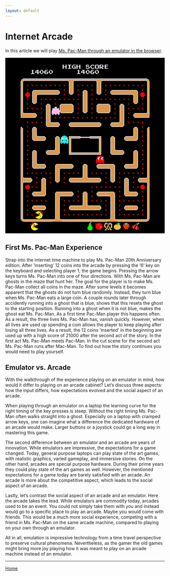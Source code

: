 ```yaml
---
layout: default
---
```

# Internet Arcade
In this article we will play [Ms. Pac-Man through an emulator in the browser](https://archive.org/details/arcade_20pacgal).

![Screenshot Ms. Pac-Man emulator.](./ms-pac-man.png)


## First Ms. Pac-Man Experience 
Strap into the internet time machine to play Ms. Pac-Man 20th Anniversary edition. After ‘inserting’ 12 coins into the arcade by pressing the ‘6’ key on the keyboard and selecting player 1, the game begins. Pressing the arrow keys turns Ms. Pac-Man into one of four directions. With Ms. Pac-Man are ghosts in the maze that hunt her. The goal for the player is to make Ms. Pac-Man collect all coins in the maze. After some levels it becomes apparent that the ghosts do not turn blue randomly. Instead, they turn blue when Ms. Pac-Man eats a large coin. A couple rounds later through accidently running into a ghost that is blue, shows that this resets the ghost to the starting position. Running into a ghost when it is not blue, makes the ghost eat Ms. Pac-Man. As a first time Pac-Man player this happens often. As a result, the three lives Ms. Pac-Man has, vanish quickly. However, when all lives are used up spending a coin allows the player to keep playing after losing all three lives. As a result, the 12 coins ‘inserted’ in the beginning are used up with a high score of 21000 after the second act of the story. In the first act Ms. Pac-Man meets Pac-Man. In the cut scene for the second act Ms. Pac-Man runs after Mac-Man. To find out how the story continues you would need to play yourself.

## Emulator vs. Arcade
With the walkthrough of the experience playing on an emulator in mind, how would it differ to playing on an arcade cabinet? Let’s discuss three aspects: how the input differs, how expectations evolved and the social aspect of an arcade.

When playing through an emulator on a laptop the learning curve for the right timing of the key presses is steep. Without the right timing Ms. Pac-Man often walks straight into a ghost. Especially on a laptop with cramped arrow keys, one can imagine what a difference the dedicated hardware of an arcade would make. Larger buttons or a joystick could go a long way in mastering this game. 

The second difference between an emulator and an arcade are years of innovation. While emulators are impressive, the expectations for a game changed. Today, general purpose laptops can play state of the art games, with realistic graphics, varied gameplay, and immersive stories. On the other hand, arcades are special purpose hardware. During their prime years they could play state of the art games as well. However, the mentioned expectations for a game today are barely satisfied with an arcade. An arcade is more about the competitive aspect, which leads to the social aspect of an arcade.

Lastly, let’s contrast the social aspect of an arcade and an emulator. Here the arcade takes the lead. While emulators are commodity today, arcades used to be an event. You could not simply take them with you and instead would go to a specific place to play an arcade. Maybe you would come with friends. This would be a much more social experience, competing with a friend in Ms. Pac-Man on the same arcade machine, compared to playing on your own through an emulator.


All in all, emulation is impressive technology from a time travel perspective to preserve cultural phenomena. Nevertheless, as the gamer the old games might bring more joy playing how it was meant to play on an arcade machine instead of an emulator. 


* * *

[Home](./)
